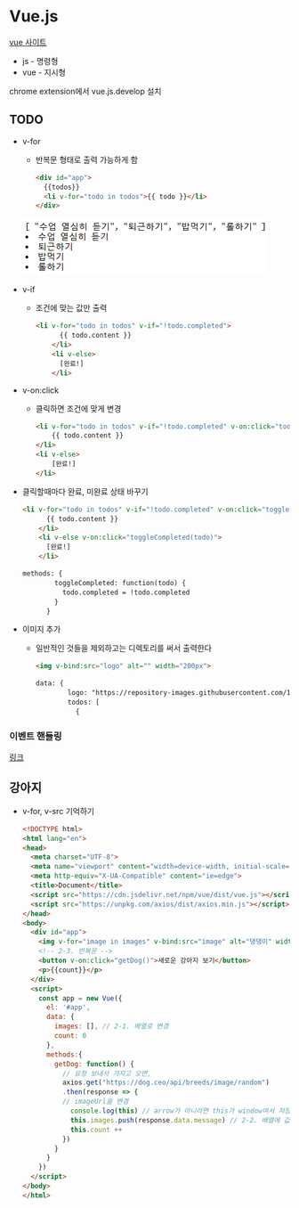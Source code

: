 # Vue.js

[vue 사이트]( https://kr.vuejs.org/v2/guide/ )

* js - 명령형
* vue - 지시형

chrome extension에서 vue.js.develop 설치





## TODO

* v-for

  * 반복문 형태로 출력 가능하게 함

    ```html
    <div id="app">
      {{todos}}
      <li v-for="todo in todos">{{ todo }}</li>
    </div>
    ```
  
  ![image-20191104150148064](./03_01.png)

* v-if

  * 조건에 맞는 값만 출력

    ```html
    <li v-for="todo in todos" v-if="!todo.completed">
          {{ todo.content }}
        </li>
        <li v-else>
          [완료!]
        </li>
    ```

* v-on:click

  * 클릭하면 조건에 맞게 변경

    ```html
    <li v-for="todo in todos" v-if="!todo.completed" v-on:click="todo.completed=true">
        {{ todo.content }}
    </li>
    <li v-else>
        [완료!]
    </li>
    ```

* 클릭할때마다 완료, 미완료 상태 바꾸기

  ```html
  <li v-for="todo in todos" v-if="!todo.completed" v-on:click="toggleCompleted(todo)">
        {{ todo.content }}
      </li>
      <li v-else v-on:click="toggleCompleted(todo)">
        [완료!]
      </li>
  ```

  ```html
  methods: {
          toggleCompleted: function(todo) {
            todo.completed = !todo.completed
          }
        }
  ```

  

* 이미지 추가

  * 일반적인 것들을 제외하고는 디렉토리를 써서 출력한다

    ```html
    <img v-bind:src="logo" alt="" width="200px">
    ```

    ```html
    data: {
            logo: "https://repository-images.githubusercontent.com/105165445/b8efdd00-5d13-11e9-902e-3ce3c3d7e548",
            todos: [
              {
    ```

### 이벤트 핸들링

[링크]( https://kr.vuejs.org/v2/guide/events.html )







## 강아지

* v-for, v-src 기억하기

  ```html
  <!DOCTYPE html>
  <html lang="en">
  <head>
    <meta charset="UTF-8">
    <meta name="viewport" content="width=device-width, initial-scale=1.0">
    <meta http-equiv="X-UA-Compatible" content="ie=edge">
    <title>Document</title>
    <script src="https://cdn.jsdelivr.net/npm/vue/dist/vue.js"></script>
    <script src="https://unpkg.com/axios/dist/axios.min.js"></script>
  </head>
  <body>
    <div id="app">
      <img v-for="image in images" v-bind:src="image" alt="댕댕이" width="200px">
      <!-- 2-3. 반복문 -->
      <button v-on:click="getDog()">새로운 강아지 보기</button>
      <p>{{count}}</p>
    </div>
    <script>
      const app = new Vue({
        el: '#app',
        data: {
          images: [], // 2-1. 배열로 변경
          count: 0
        },
        methods:{
          getDog: function() {
            // 요청 보내서 가지고 오면,
            axios.get("https://dog.ceo/api/breeds/image/random")
            .then(response => {
            // imageUrl을 변경
              console.log(this) // arrow가 아니라면 this가 window여서 저장안됨
              this.images.push(response.data.message) // 2-2. 배열에 값넣기로 바꾸기
              this.count ++
            })
          }
        }
      })
    </script>
  </body>
  </html>
  ```

  

